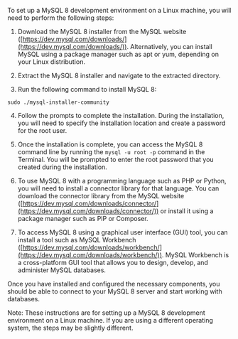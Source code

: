 To set up a MySQL 8 development environment on a Linux machine, you will need to perform the following steps:

1.  Download the MySQL 8 installer from the MySQL website ([https://dev.mysql.com/downloads/](https://dev.mysql.com/downloads/)). Alternatively, you can install MySQL using a package manager such as apt or yum, depending on your Linux distribution.
    
2.  Extract the MySQL 8 installer and navigate to the extracted directory.
    
3.  Run the following command to install MySQL 8:
    



`sudo ./mysql-installer-community` 

4.  Follow the prompts to complete the installation. During the installation, you will need to specify the installation location and create a password for the root user.
    
5.  Once the installation is complete, you can access the MySQL 8 command line by running the `mysql -u root -p` command in the Terminal. You will be prompted to enter the root password that you created during the installation.
    
6.  To use MySQL 8 with a programming language such as PHP or Python, you will need to install a connector library for that language. You can download the connector library from the MySQL website ([https://dev.mysql.com/downloads/connector/](https://dev.mysql.com/downloads/connector/)) or install it using a package manager such as PIP or Composer.
    
7.  To access MySQL 8 using a graphical user interface (GUI) tool, you can install a tool such as MySQL Workbench ([https://dev.mysql.com/downloads/workbench/](https://dev.mysql.com/downloads/workbench/)). MySQL Workbench is a cross-platform GUI tool that allows you to design, develop, and administer MySQL databases.
    

Once you have installed and configured the necessary components, you should be able to connect to your MySQL 8 server and start working with databases.

Note: These instructions are for setting up a MySQL 8 development environment on a Linux machine. If you are using a different operating system, the steps may be slightly different.